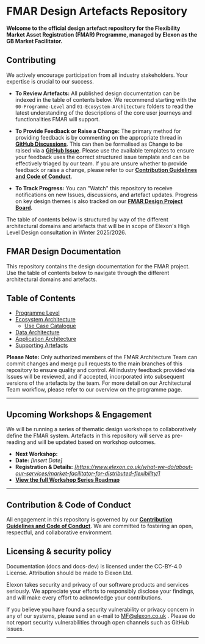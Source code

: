 # FMAR Design Artefacts Repository

**Welcome to the official design artefact repository for the Flexibility Market Asset Registration (FMAR) Programme, managed by Elexon as the GB Market Facilitator.**


## Contributing

We actively encourage participation from all industry stakeholders. Your expertise is crucial to our success.

*   **To Review Artefacts:** All published design documentation can be indexed in the table of contents below. We recommend starting with the `00-Programme-Level` and `01-Ecosystem-Architecture` folders to read the latest understanding of the descriptions of the core user journeys and functionalities FMAR will support.

*   **To Provide Feedback or Raise a Change:** The primary method for providing feedback is by commenting on the appropriate thread in **[GitHub Discussions](https://github.com/mez-FMDA/MF.github.io/discussions/categories/general-discussion)**. This can then be formalised as Change to be raised via a **[GitHub Issue](https://github.com/mez-FMDA/MF.github.io/issues)**. Please use the available templates to ensure your feedback uses the correct structured issue template and can be effectively triaged by our team. If you are unsure whether to provide feedback or raise a change, please refer to our **[Contribution Guidelines and Code of Conduct](./CONTRIBUTING.md)**.  

*   **To Track Progress:** You can "Watch" this repository to receive notifications on new Issues, discussions, and artefact updates. Progress on key design themes is also tracked on our **[FMAR Design Project Board](https://github.com/users/mez-FMDA/projects/7/views/2)**.

The table of contents below is structured by way of the different architectural domains and artefacts that will be in scope of Elexon's High Level Design consultation in Winter 2025/2026.

## FMAR Design Documentation

This repository contains the design documentation for the FMAR project. Use the table of contents below to navigate through the different architectural domains and artefacts.

## Table of Contents

* [Programme Level](https://github.com/mez-FMDA/Market-Facilitator-FMAR/tree/main/docs/Market_Facilitator/FMAR_Design/Programme_Level)
* [Ecosystem Architecture](https://github.com/mez-FMDA/Market-Facilitator-FMAR/tree/main/docs/Market_Facilitator/FMAR_Design/Ecosystem_Architecture)
  * [Use Case Catalogue](https://github.com/Mez-Elexon/Market-Facilitator-FMAR/tree/main/docs/Market_Facilitator/FMAR_Design/Ecosystem_Architecture/Use%20Case%20Catalogue)
* [Data Architecture](https://github.com/mez-FMDA/Market-Facilitator-FMAR/tree/main/docs/Market_Facilitator/FMAR_Design/Data_Architecture)
* [Application Architecture](https://github.com/mez-FMDA/Market-Facilitator-FMAR/tree/main/docs/Market_Facilitator/FMAR_Design/Application_Architecture)
* [Supporting Artefacts](https://github.com/mez-FMDA/Market-Facilitator-FMAR/tree/main/docs/Market_Facilitator/FMAR_Design/Supporting_Artefacts)

**Please Note:** Only authorized members of the FMAR Architecture Team can commit changes and merge pull requests to the main branches of this repository to ensure quality and control. All industry feedback provided via Issues will be reviewed, and if accepted, incorporated into subsequent versions of the artefacts by the team. For more detail on our Architectural Team workflow, please refer to our overview on the programme page.

---

## Upcoming Workshops & Engagement

We will be running a series of thematic design workshops to collaboratively define the FMAR system. Artefacts in this repository will serve as pre-reading and will be updated based on workshop outcomes.

*   **Next Workshop:** 
*   **Date:** *[Insert Date]*
*   **Registration & Details:** *[https://www.elexon.co.uk/what-we-do/about-our-services/market-facilitator-for-distributed-flexibility/]*
*   **[View the full Workshop Series Roadmap](./Workshops/README.md)**

---

## Contribution & Code of Conduct

All engagement in this repository is governed by our **[Contribution Guidelines and Code of Conduct](./CONTRIBUTING.md)**. We are committed to fostering an open, respectful, and collaborative environment.

## Licensing & security policy

Documentation (docs and docs-dev) is licensed under the CC-BY-4.0 License. Attribution should be made to Elexon Ltd.

Elexon takes security and privacy of our software products and services seriously. We appreciate your efforts to responsibly disclose your findings, and will make every effort to acknowledge your contributions.

If you believe you have found a security vulnerability or privacy concern in any of our systems, please send an e-mail to MF@elexon.co.uk . Please do not report security vulnerabilities through open channels such as GitHub issues.

---

